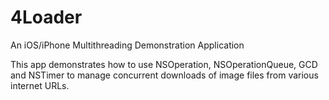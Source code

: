 4Loader
=======

An iOS/iPhone Multithreading Demonstration Application

This app demonstrates how to use NSOperation, NSOperationQueue, GCD and NSTimer to manage
concurrent downloads of image files from various internet URLs.